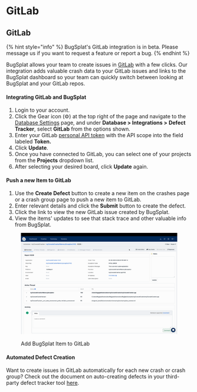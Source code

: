 # GitLab

## GitLab

{% hint style="info" %}
BugSplat's GitLab integration is in beta. Please message us if you want to request a feature or report a bug.
{% endhint %}

BugSplat allows your team to create issues in [GitLab](https://gitlab.com) with a few clicks. Our integration adds valuable crash data to your GitLab issues and links to the BugSplat dashboard so your team can quickly switch between looking at BugSplat and your GitLab repos.

#### Integrating GitLab and BugSplat <a href="#integrating-monday.com-and-bugsplat" id="integrating-monday.com-and-bugsplat"></a>

1. Login to your account.
2. Click the Gear icon (⚙️) at the top right of the page and navigate to the [Database Settings](https://app.bugsplat.com/v2/database/integrations) page, and under **Database > Integrations >** **Defect Tracker**, select **GitLab** from the options shown.
3. Enter your GitLab [personal API token](https://docs.gitlab.com/ee/user/profile/personal\_access\_tokens.html#create-a-personal-access-token) with the API scope into the field labeled **Token.**
4. Click **Update**.
5. Once you have connected to GitLab, you can select one of your projects from the **Projects** dropdown list.
6. After selecting your desired board, click **Update** again.

#### Push a new Item to GitLab <a href="#push-a-new-item-to-monday.com" id="push-a-new-item-to-monday.com"></a>

1. Use the **Create Defect** button to create a new item on the crashes page or a crash group page to push a new item to GitLab.
2. Enter relevant details and click the **Submit** button to create the defect.
3. Click the link to view the new GitLab issue created by BugSplat.
4. View the items' updates to see that stack trace and other valuable info from BugSplat.

<figure><img src="../../../../.gitbook/assets/output.gif" alt=""><figcaption><p>Add BugSplat Item to GitLab</p></figcaption></figure>

#### Automated Defect Creation <a href="#automated-defect-creation" id="automated-defect-creation"></a>

Want to create issues in GitLab automatically for each new crash or crash group? Check out the document on auto-creating defects in your third-party defect tracker tool [here](https://docs.bugsplat.com/introduction/development/integrating-with-tools/issue-trackers/auto-creating-defects-from-bugsplat-databases-in-attached-third-party-trackers).
